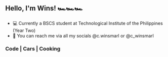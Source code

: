 ## Hello, I'm Wins! 🏎️🏎️🏎️

   - 💻 Currently a BSCS student at Technological Institute of the Philippines (Year Two)
   - 🔗 You can reach me via all my socials @c.winsmarl or @c_winsmarl

### Code | Cars | Cooking
     
   
 
